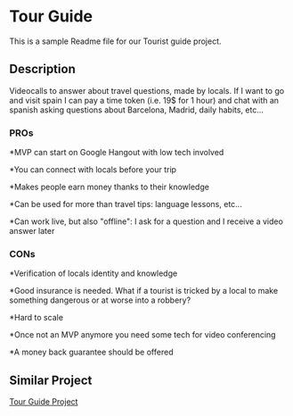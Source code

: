 # Tour Guide
This is a sample Readme file for our Tourist guide project.

## Description
Videocalls to answer about travel questions, made by locals. If I want to go and visit spain I can pay a time token (i.e. 19$ for 1 hour) and chat with an spanish asking questions about Barcelona, Madrid, daily habits, etc...

### PROs
*MVP can start on Google Hangout with low tech involved

*You can connect with locals before your trip

*Makes people earn money thanks to their knowledge

*Can be used for more than travel tips: language lessons, etc...

*Can work live, but also "offline": I ask for a question and I receive a video answer later

### CONs
*Verification of locals identity and knowledge

*Good insurance is needed. What if a tourist is tricked by a local to make something dangerous or at worse into a robbery?

*Hard to scale

*Once not an MVP anymore you need some tech for video conferencing

*A money back guarantee should be offered

## Similar Project
[Tour Guide Project](https://play.google.com/store/apps/details?id=com.icd.tourguide&hl=en_US)